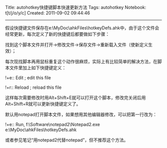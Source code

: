 Title: autohotkey快捷键脚本快速更新方法
Tags: autohotkey
Notebook: t[t/j/o/y/c]
Created: 2011-09-02 09:44:46

------

假设快捷键文件保存在e:\MyDoc\ahkFiles\hotkeyDefs.ahk中，由于这个文件会经常更新，每次定义了新的快捷键后都要做如下步骤：

找到这个脚本文件并打开->修改文件->保存文件->重新载入文件（使新定义生效）；

每次现找脚本再用鼠标重复这个动作很麻烦，实际上有比较简单的解决方法，在脚本文件里加上如下快捷键定义：

  !+e:: Edit ; edit this file 

  !+r:: Reload ; reload this file 

这样每次需要修改时用Alt+Shift+E就可以打开这个脚本，修改完关闭后用Alt+Shift+R就可以更新快捷键定义了。

默认用notepad打开脚本文件，如果想用其他编辑器修改，可以把第一行改为：

  !+e:: Run, f:\Software\notepad2\Notepad2.exe e:\MyDoc\ahkFiles\hotkeyDefs.ahk 

或者参见笔记“用notepad2代替notepad”，但不推荐这个方法。